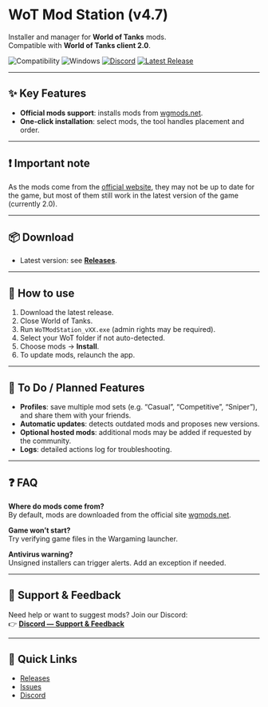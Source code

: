 # WoT Mod Station (v4.7)

Installer and manager for **World of Tanks** mods.  
Compatible with **World of Tanks client 2.0**.

![Compatibility](https://img.shields.io/badge/World_of_Tanks-2.0_compatible-green) ![Windows](https://img.shields.io/badge/OS-Windows-blue) [![Discord](https://img.shields.io/badge/Discord-Join-5865F2)](<DISCORD_LINK>) [![Latest Release](https://img.shields.io/github/v/release/<ORG>/<REPO>)](https://github.com/<ORG>/<REPO>/releases)

---

## ✨ Key Features

- **Official mods support**: installs mods from [wgmods.net](https://wgmods.net).
- **One-click installation**: select mods, the tool handles placement and order.  

---
## ❗ Important note

As the mods come from the [official website](https://wgmods.net), they may not be up to date for the game, but most of them still work in the latest version of the game (currently 2.0).

---

## 📦 Download

- Latest version: see [**Releases**](https://github.com/<ORG>/<REPO>/releases).

---

## 🚀 How to use

1. Download the latest release.  
2. Close World of Tanks.  
3. Run `WoTModStation_vXX.exe` (admin rights may be required).  
4. Select your WoT folder if not auto-detected.  
5. Choose mods → **Install**.  
6. To update mods, relaunch the app.

---

## 📝 To Do / Planned Features

- **Profiles**: save multiple mod sets (e.g. “Casual”, “Competitive”, “Sniper”), and share them with your friends.  
- **Automatic updates**: detects outdated mods and proposes new versions.   
- **Optional hosted mods**: additional mods may be added if requested by the community.  
- **Logs**: detailed actions log for troubleshooting.  

---

## ❓ FAQ

**Where do mods come from?**  
By default, mods are downloaded from the official site [wgmods.net](https://wgmods.net).

**Game won’t start?**  
Try verifying game files in the Wargaming launcher.  

**Antivirus warning?**  
Unsigned installers can trigger alerts. Add an exception if needed.  

---

## 🤝 Support & Feedback

Need help or want to suggest mods? Join our Discord:  
👉 [**Discord — Support & Feedback**](<DISCORD_LINK>)

---


## 🔗 Quick Links

- [Releases](https://github.com/<ORG>/<REPO>/releases)  
- [Issues](https://github.com/<ORG>/<REPO>/issues)  
- [Discord](<DISCORD_LINK>)  
